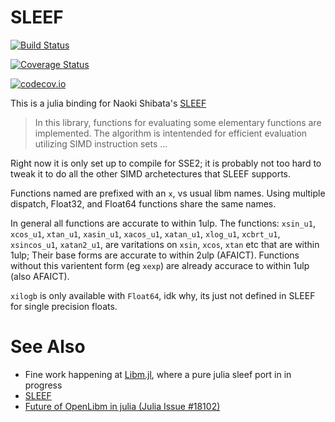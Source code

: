 # SLEEF

[![Build Status](https://travis-ci.org/oxinabox/SLEEF.jl.svg?branch=master)](https://travis-ci.org/oxinabox/SLEEF.jl)

[![Coverage Status](https://coveralls.io/repos/oxinabox/SLEEF.jl/badge.svg?branch=master&service=github)](https://coveralls.io/github/oxinabox/SLEEF.jl?branch=master)

[![codecov.io](http://codecov.io/github/oxinabox/SLEEF.jl/coverage.svg?branch=master)](http://codecov.io/github/oxinabox/SLEEF.jl?branch=master)



This is a julia binding for  Naoki Shibata's [SLEEF](https://github.com/shibatch/sleef)

>In this library, functions for evaluating some elementary functions
> are implemented. The algorithm is intentended for efficient evaluation
> utilizing SIMD instruction sets ...

Right now it is only set up to compile for SSE2; it is probably not too hard to tweak it to do all the other SIMD archetectures that SLEEF supports.

Functions named are prefixed with an `x`, vs usual libm names.
Using multiple dispatch, Float32, and Float64 functions share the same names.

In general all functions are accurate to within 1ulp.
The functions: `xsin_u1`, `xcos_u1`,  `xtan_u1`,  `xasin_u1`, `xacos_u1`,  `xatan_u1`,  `xlog_u1`,  `xcbrt_u1`, `xsincos_u1`, `xatan2_u1`, are varitations on `xsin`, `xcos`, `xtan` etc that are within 1ulp;
Their base forms are accurate to within 2ulp (AFAICT).
Functions without this varientent form (eg `xexp`) are already accurace to within 1ulp (also AFAICT).

`xilogb` is only available with `Float64`, idk why, its just not defined in SLEEF for single precision floats.


# See Also

 - Fine work happening at [Libm.jl](https://github.com/JuliaMath/Libm.jl), where a pure julia sleef port in in progress
 - [SLEEF](https://github.com/shibatch/sleef)
 - [Future of OpenLibm in julia (Julia Issue #18102)](https://github.com/JuliaLang/julia/issues/18102)
